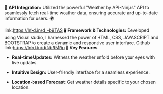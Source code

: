 🔗 **API Integration:** Utilized the powerful "Weather by API-Ninjas" API to seamlessly fetch real-time weather data, ensuring accurate and up-to-date information for users. 🌍

link:https://lnkd.in/d_-b9TAS
🖥️ **Framework & Technologies:** Developed using Visual studio, I harnessed the power of HTML, CSS, JAVASCRIPT and BOOTSTRAP to create a dynamic and responsive user interface.
Github link:https://lnkd.in/dtNbRMRp
🌈 **Key Features:**

- **Real-time Updates:** Witness the weather unfold before your eyes with live updates.

- **Intuitive Design:** User-friendly interface for a seamless experience.

- **Location-based Forecast:** Get weather details specific to your chosen location.

